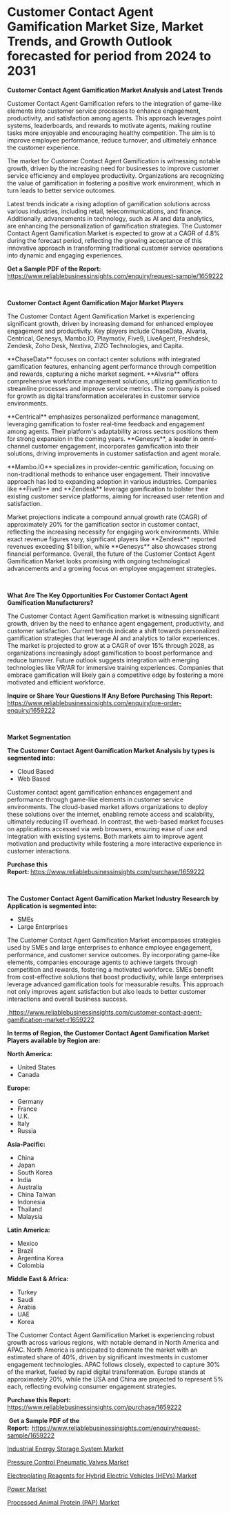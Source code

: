 <p><h1>Customer Contact Agent Gamification Market Size, Market Trends, and Growth Outlook forecasted for period from 2024 to 2031</h1></p><p><strong>Customer Contact Agent Gamification Market Analysis and Latest Trends</strong></p>
<p><p>Customer Contact Agent Gamification refers to the integration of game-like elements into customer service processes to enhance engagement, productivity, and satisfaction among agents. This approach leverages point systems, leaderboards, and rewards to motivate agents, making routine tasks more enjoyable and encouraging healthy competition. The aim is to improve employee performance, reduce turnover, and ultimately enhance the customer experience.</p><p>The market for Customer Contact Agent Gamification is witnessing notable growth, driven by the increasing need for businesses to improve customer service efficiency and employee productivity. Organizations are recognizing the value of gamification in fostering a positive work environment, which in turn leads to better service outcomes. </p><p>Latest trends indicate a rising adoption of gamification solutions across various industries, including retail, telecommunications, and finance. Additionally, advancements in technology, such as AI and data analytics, are enhancing the personalization of gamification strategies. The Customer Contact Agent Gamification Market is expected to grow at a CAGR of 4.8% during the forecast period, reflecting the growing acceptance of this innovative approach in transforming traditional customer service operations into dynamic and engaging experiences.</p></p>
<p><strong>Get a Sample PDF of the Report:&nbsp;</strong> <a href="https://www.reliablebusinessinsights.com/enquiry/request-sample/1659222?utm_campaign=48&utm_medium=2&utm_source=Github&utm_content=ia&utm_term=03102024&utm_id=customer-contact-agent-gamification">https://www.reliablebusinessinsights.com/enquiry/request-sample/1659222</a></p>
<p>&nbsp;</p>
<p><strong>Customer Contact Agent Gamification Major Market Players</strong></p>
<p><p>The Customer Contact Agent Gamification Market is experiencing significant growth, driven by increasing demand for enhanced employee engagement and productivity. Key players include ChaseData, Alvaria, Centrical, Genesys, Mambo.IO, Playmotiv, Five9, LiveAgent, Freshdesk, Zendesk, Zoho Desk, Nextiva, ZIZO Technologies, and Capita.</p><p>**ChaseData** focuses on contact center solutions with integrated gamification features, enhancing agent performance through competition and rewards, capturing a niche market segment. **Alvaria** offers comprehensive workforce management solutions, utilizing gamification to streamline processes and improve service metrics. The company is poised for growth as digital transformation accelerates in customer service environments.</p><p>**Centrical** emphasizes personalized performance management, leveraging gamification to foster real-time feedback and engagement among agents. Their platform's adaptability across sectors positions them for strong expansion in the coming years. **Genesys**, a leader in omni-channel customer engagement, incorporates gamification into their solutions, driving improvements in customer satisfaction and agent morale.</p><p>**Mambo.IO** specializes in provider-centric gamification, focusing on non-traditional methods to enhance user engagement. Their innovative approach has led to expanding adoption in various industries. Companies like **Five9** and **Zendesk** leverage gamification to bolster their existing customer service platforms, aiming for increased user retention and satisfaction.</p><p>Market projections indicate a compound annual growth rate (CAGR) of approximately 20% for the gamification sector in customer contact, reflecting the increasing necessity for engaging work environments. While exact revenue figures vary, significant players like **Zendesk** reported revenues exceeding $1 billion, while **Genesys** also showcases strong financial performance. Overall, the future of the Customer Contact Agent Gamification Market looks promising with ongoing technological advancements and a growing focus on employee engagement strategies.</p></p>
<p>&nbsp;</p>
<p><strong>What Are The Key Opportunities For Customer Contact Agent Gamification Manufacturers?</strong></p>
<p><p>The Customer Contact Agent Gamification market is witnessing significant growth, driven by the need to enhance agent engagement, productivity, and customer satisfaction. Current trends indicate a shift towards personalized gamification strategies that leverage AI and analytics to tailor experiences. The market is projected to grow at a CAGR of over 15% through 2028, as organizations increasingly adopt gamification to boost performance and reduce turnover. Future outlook suggests integration with emerging technologies like VR/AR for immersive training experiences. Companies that embrace gamification will likely gain a competitive edge by fostering a more motivated and efficient workforce.</p></p>
<p><strong>Inquire or Share Your Questions If Any Before Purchasing This Report:</strong> <a href="https://www.reliablebusinessinsights.com/enquiry/pre-order-enquiry/1659222?utm_campaign=48&utm_medium=2&utm_source=Github&utm_content=ia&utm_term=03102024&utm_id=customer-contact-agent-gamification">https://www.reliablebusinessinsights.com/enquiry/pre-order-enquiry/1659222</a></p>
<p>&nbsp;</p>
<p><strong>Market Segmentation</strong></p>
<p><strong>The Customer Contact Agent Gamification Market Analysis by types is segmented into:</strong></p>
<p><ul><li>Cloud Based</li><li>Web Based</li></ul></p>
<p><p>Customer contact agent gamification enhances engagement and performance through game-like elements in customer service environments. The cloud-based market allows organizations to deploy these solutions over the internet, enabling remote access and scalability, ultimately reducing IT overhead. In contrast, the web-based market focuses on applications accessed via web browsers, ensuring ease of use and integration with existing systems. Both markets aim to improve agent motivation and productivity while fostering a more interactive experience in customer interactions.</p></p>
<p><strong>Purchase this Report:&nbsp;</strong><a href="https://www.reliablebusinessinsights.com/purchase/1659222?utm_campaign=48&utm_medium=2&utm_source=Github&utm_content=ia&utm_term=03102024&utm_id=customer-contact-agent-gamification">https://www.reliablebusinessinsights.com/purchase/1659222</a></p>
<p>&nbsp;</p>
<p><strong>The Customer Contact Agent Gamification Market Industry Research by Application is segmented into:</strong></p>
<p><ul><li>SMEs</li><li>Large Enterprises</li></ul></p>
<p><p>The Customer Contact Agent Gamification Market encompasses strategies used by SMEs and large enterprises to enhance employee engagement, performance, and customer service outcomes. By incorporating game-like elements, companies encourage agents to achieve targets through competition and rewards, fostering a motivated workforce. SMEs benefit from cost-effective solutions that boost productivity, while large enterprises leverage advanced gamification tools for measurable results. This approach not only improves agent satisfaction but also leads to better customer interactions and overall business success.</p></p>
<p><a href="https://www.reliablebusinessinsights.com/customer-contact-agent-gamification-market-r1659222?utm_campaign=48&utm_medium=2&utm_source=Github&utm_content=ia&utm_term=03102024&utm_id=customer-contact-agent-gamification">&nbsp;https://www.reliablebusinessinsights.com/customer-contact-agent-gamification-market-r1659222</a></p>
<p><strong>In terms of Region, the Customer Contact Agent Gamification Market Players available by Region are:</strong></p>
<p>
    <p> <strong> North America: </strong>
        <ul>
            <li>United States</li>
            <li>Canada</li>
        </ul>
        </p> 
    <p> <strong> Europe: </strong>
        <ul>
            <li>Germany</li>
            <li>France</li>
            <li>U.K.</li>
            <li>Italy</li>
            <li>Russia</li>
        </ul>
        </p> 
    <p> <strong> Asia-Pacific: </strong>
        <ul>
            <li>China</li>
            <li>Japan</li>
            <li>South Korea</li>
            <li>India</li>
            <li>Australia</li>
            <li>China Taiwan</li>
            <li>Indonesia</li>
            <li>Thailand</li>
            <li>Malaysia</li>
        </ul>
        </p> 
    <p> <strong> Latin America: </strong>
        <ul>
            <li>Mexico</li>
            <li>Brazil</li>
            <li>Argentina Korea</li>
            <li>Colombia</li>
        </ul>
        </p> 
    <p> <strong> Middle East & Africa: </strong>
        <ul>
            <li>Turkey</li>
            <li>Saudi</li>
            <li>Arabia</li>
            <li>UAE</li>
            <li>Korea</li>
        </ul>
    </p>
    </p>
<p><p>The Customer Contact Agent Gamification Market is experiencing robust growth across various regions, with notable demand in North America and APAC. North America is anticipated to dominate the market with an estimated share of 40%, driven by significant investments in customer engagement technologies. APAC follows closely, expected to capture 30% of the market, fueled by rapid digital transformation. Europe stands at approximately 20%, while the USA and China are projected to represent 5% each, reflecting evolving consumer engagement strategies.</p></p>
<p><strong>Purchase this Report: </strong><a href="https://www.reliablebusinessinsights.com/purchase/1659222?utm_campaign=48&utm_medium=2&utm_source=Github&utm_content=ia&utm_term=03102024&utm_id=customer-contact-agent-gamification">https://www.reliablebusinessinsights.com/purchase/1659222</a></p>
<p>&nbsp;<strong>Get a Sample PDF of the Report:&nbsp;&nbsp;</strong><a href="https://www.reliablebusinessinsights.com/enquiry/request-sample/1659222?utm_campaign=48&utm_medium=2&utm_source=Github&utm_content=ia&utm_term=03102024&utm_id=customer-contact-agent-gamification">https://www.reliablebusinessinsights.com/enquiry/request-sample/1659222</a></p>
<p><strong></strong></p>
<p><p><a href="https://www.linkedin.com/pulse/industrial-energy-storage-system-market-research-report-includes-r18me?utm_campaign=48&utm_medium=2&utm_source=Github&utm_content=ia&utm_term=03102024&utm_id=customer-contact-agent-gamification">Industrial Energy Storage System Market</a></p><p><a href="https://github.com/senabcsa/Market-Research-Report-List-1/blob/main/pressure-control-pneumatic-valves-market.md?utm_campaign=48&utm_medium=2&utm_source=Github&utm_content=ia&utm_term=03102024&utm_id=customer-contact-agent-gamification">Pressure Control Pneumatic Valves Market</a></p><p><a href="https://github.com/AlesiaDushku485/Market-Research-Report-List-1/blob/main/electroplating-reagents-for-hybrid-electric-vehicles-hevs-market.md?utm_campaign=48&utm_medium=2&utm_source=Github&utm_content=ia&utm_term=03102024&utm_id=customer-contact-agent-gamification">Electroplating Reagents for Hybrid Electric Vehicles (HEVs) Market</a></p><p><a href="https://issuu.com/reportprime-2/docs/power-market-size-2030.pptx_62de808a1fd400?utm_campaign=48&utm_medium=2&utm_source=Github&utm_content=ia&utm_term=03102024&utm_id=customer-contact-agent-gamification">Power Market</a></p><p><a href="https://issuu.com/reportprime-2/docs/processed-animal-protein-pap-market_e53490d1787196?utm_campaign=48&utm_medium=2&utm_source=Github&utm_content=ia&utm_term=03102024&utm_id=customer-contact-agent-gamification">Processed Animal Protein (PAP) Market</a></p></p>